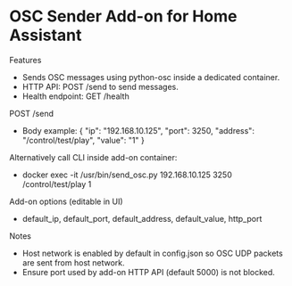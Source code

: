 OSC Sender Add-on for Home Assistant
===================================

Features
- Sends OSC messages using python-osc inside a dedicated container.
- HTTP API: POST /send to send messages.
- Health endpoint: GET /health

POST /send
- Body example:
  {
    "ip": "192.168.10.125",
    "port": 3250,
    "address": "/control/test/play",
    "value": "1"
  }

Alternatively call CLI inside add-on container:
- docker exec -it <addon-container> /usr/bin/send_osc.py 192.168.10.125 3250 /control/test/play 1

Add-on options (editable in UI)
- default_ip, default_port, default_address, default_value, http_port

Notes
- Host network is enabled by default in config.json so OSC UDP packets are sent from host network.
- Ensure port used by add-on HTTP API (default 5000) is not blocked.
